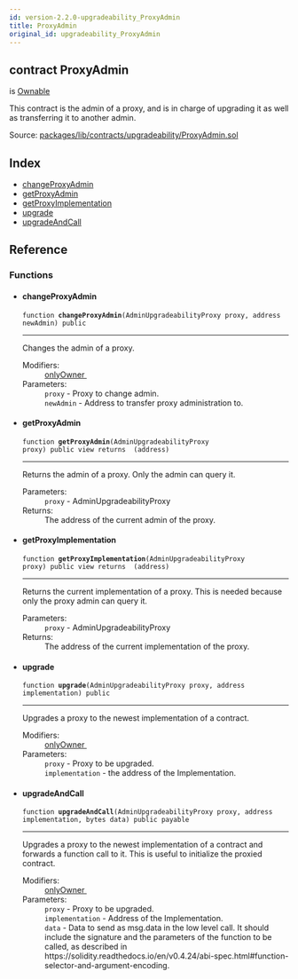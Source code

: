 ```yaml
---
id: version-2.2.0-upgradeability_ProxyAdmin
title: ProxyAdmin
original_id: upgradeability_ProxyAdmin
---
```


<div class="contract-doc"><div class="contract"><h2 class="contract-header"><span class="contract-kind">contract</span> ProxyAdmin</h2><p class="base-contracts"><span>is</span> <a href="openzeppelin-solidity_ownership_Ownable.html">Ownable</a></p><p class="description">This contract is the admin of a proxy, and is in charge of upgrading it as well as transferring it to another admin.</p><div class="source">Source: <a href="https://github.com/zeppelinos/zos/blob/v2.2.0/packages/lib/contracts/upgradeability/ProxyAdmin.sol" target="_blank">packages/lib/contracts/upgradeability/ProxyAdmin.sol</a></div></div><div class="index"><h2>Index</h2><ul><li><a href="upgradeability_ProxyAdmin.html#changeProxyAdmin">changeProxyAdmin</a></li><li><a href="upgradeability_ProxyAdmin.html#getProxyAdmin">getProxyAdmin</a></li><li><a href="upgradeability_ProxyAdmin.html#getProxyImplementation">getProxyImplementation</a></li><li><a href="upgradeability_ProxyAdmin.html#upgrade">upgrade</a></li><li><a href="upgradeability_ProxyAdmin.html#upgradeAndCall">upgradeAndCall</a></li></ul></div><div class="reference"><h2>Reference</h2><div class="functions"><h3>Functions</h3><ul><li><div class="item function"><span id="changeProxyAdmin" class="anchor-marker"></span><h4 class="name">changeProxyAdmin</h4><div class="body"><code class="signature">function <strong>changeProxyAdmin</strong><span>(AdminUpgradeabilityProxy proxy, address newAdmin) </span><span>public </span></code><hr/><div class="description"><p>Changes the admin of a proxy.</p></div><dl><dt><span class="label-modifiers">Modifiers:</span></dt><dd><a href="openzeppelin-solidity_ownership_Ownable.html#onlyOwner">onlyOwner </a></dd><dt><span class="label-parameters">Parameters:</span></dt><dd><div><code>proxy</code> - Proxy to change admin.</div><div><code>newAdmin</code> - Address to transfer proxy administration to.</div></dd></dl></div></div></li><li><div class="item function"><span id="getProxyAdmin" class="anchor-marker"></span><h4 class="name">getProxyAdmin</h4><div class="body"><code class="signature">function <strong>getProxyAdmin</strong><span>(AdminUpgradeabilityProxy proxy) </span><span>public </span><span>view </span><span>returns  (address) </span></code><hr/><div class="description"><p>Returns the admin of a proxy. Only the admin can query it.</p></div><dl><dt><span class="label-parameters">Parameters:</span></dt><dd><div><code>proxy</code> - AdminUpgradeabilityProxy</div></dd><dt><span class="label-return">Returns:</span></dt><dd>The address of the current admin of the proxy.</dd></dl></div></div></li><li><div class="item function"><span id="getProxyImplementation" class="anchor-marker"></span><h4 class="name">getProxyImplementation</h4><div class="body"><code class="signature">function <strong>getProxyImplementation</strong><span>(AdminUpgradeabilityProxy proxy) </span><span>public </span><span>view </span><span>returns  (address) </span></code><hr/><div class="description"><p>Returns the current implementation of a proxy. This is needed because only the proxy admin can query it.</p></div><dl><dt><span class="label-parameters">Parameters:</span></dt><dd><div><code>proxy</code> - AdminUpgradeabilityProxy</div></dd><dt><span class="label-return">Returns:</span></dt><dd>The address of the current implementation of the proxy.</dd></dl></div></div></li><li><div class="item function"><span id="upgrade" class="anchor-marker"></span><h4 class="name">upgrade</h4><div class="body"><code class="signature">function <strong>upgrade</strong><span>(AdminUpgradeabilityProxy proxy, address implementation) </span><span>public </span></code><hr/><div class="description"><p>Upgrades a proxy to the newest implementation of a contract.</p></div><dl><dt><span class="label-modifiers">Modifiers:</span></dt><dd><a href="openzeppelin-solidity_ownership_Ownable.html#onlyOwner">onlyOwner </a></dd><dt><span class="label-parameters">Parameters:</span></dt><dd><div><code>proxy</code> - Proxy to be upgraded.</div><div><code>implementation</code> - the address of the Implementation.</div></dd></dl></div></div></li><li><div class="item function"><span id="upgradeAndCall" class="anchor-marker"></span><h4 class="name">upgradeAndCall</h4><div class="body"><code class="signature">function <strong>upgradeAndCall</strong><span>(AdminUpgradeabilityProxy proxy, address implementation, bytes data) </span><span>public </span><span>payable </span></code><hr/><div class="description"><p>Upgrades a proxy to the newest implementation of a contract and forwards a function call to it. This is useful to initialize the proxied contract.</p></div><dl><dt><span class="label-modifiers">Modifiers:</span></dt><dd><a href="openzeppelin-solidity_ownership_Ownable.html#onlyOwner">onlyOwner </a></dd><dt><span class="label-parameters">Parameters:</span></dt><dd><div><code>proxy</code> - Proxy to be upgraded.</div><div><code>implementation</code> - Address of the Implementation.</div><div><code>data</code> - Data to send as msg.data in the low level call. It should include the signature and the parameters of the function to be called, as described in https://solidity.readthedocs.io/en/v0.4.24/abi-spec.html#function-selector-and-argument-encoding.</div></dd></dl></div></div></li></ul></div></div></div>
